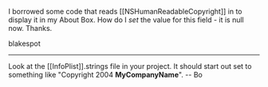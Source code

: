 I borrowed some code that reads [[NSHumanReadableCopyright]] in to display it in my About Box.  How do I _set_ the value for this field - it is null now.  Thanks.


blakespot

----

Look at the [[InfoPlist]].strings file in your project.  It should start out set to something like "Copyright 2004 __MyCompanyName__".  -- Bo